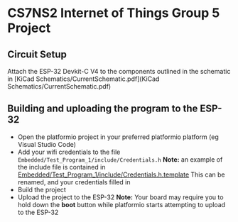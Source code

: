 # CS7NS2 Internet of Things Group 5 Project

## Circuit Setup
Attach the ESP-32 Devkit-C V4 to the components outlined in the schematic in [KiCad Schematics/CurrentSchematic.pdf](KiCad Schematics/CurrentSchematic.pdf)

## Building and uploading the program to the ESP-32
- Open the platformio project in your preferred platformio platform (eg Visual Studio Code)
- Add your wifi credentials to the file `Embedded/Test_Program_1/include/Credentials.h` **Note:** an example of the include file is contained in [Embedded/Test_Program_1/include/Credentials.h.template](Embedded/Test_Program_1/include/Credentials.h.template)
This can be renamed, and your credentials filled in
- Build the project
- Upload the project to the ESP-32
**Note:** Your board may require you to hold down the **boot** button while platformio starts attempting to upload to the ESP-32
